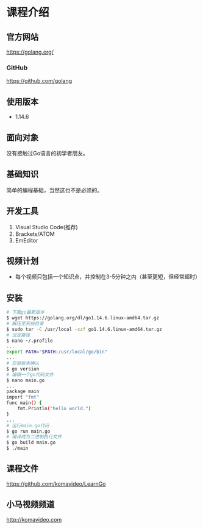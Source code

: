 课程介绍
========

## 官方网站

https://golang.org/

### GitHub

https://github.com/golang

## 使用版本

+ 1.14.6

## 面向对象

没有接触过Go语言的初学者朋友。

## 基础知识

简单的编程基础，当然这也不是必须的。

## 开发工具

1. Visual Studio Code(推荐)
2. Brackets/ATOM
3. EmEditor

## 视频计划

* 每个视频只包括一个知识点，并控制在3-5分钟之内（甚至更短，但经常超时）

## 安装

```bash
# 下载go最新版本
$ wget https://golang.org/dl/go1.14.6.linux-amd64.tar.gz
# 解压至系统目录
$ sudo tar -C /usr/local -xzf go1.14.6.linux-amd64.tar.gz
# 设定路径
$ nano ~/.profile
...
export PATH="$PATH:/usr/local/go/bin"
...
# 安装版本确认
$ go version
# 编辑一个go代码文件
$ nano main.go
...
package main
import "fmt"
func main() {
    fmt.Println("hello world.")
}
...
# 运行main.go代码
$ go run main.go
# 编译成为二进制执行文件
$ go build main.go
$ ./main
```

## 课程文件

https://github.com/komavideo/LearnGo

## 小马视频频道

http://komavideo.com
